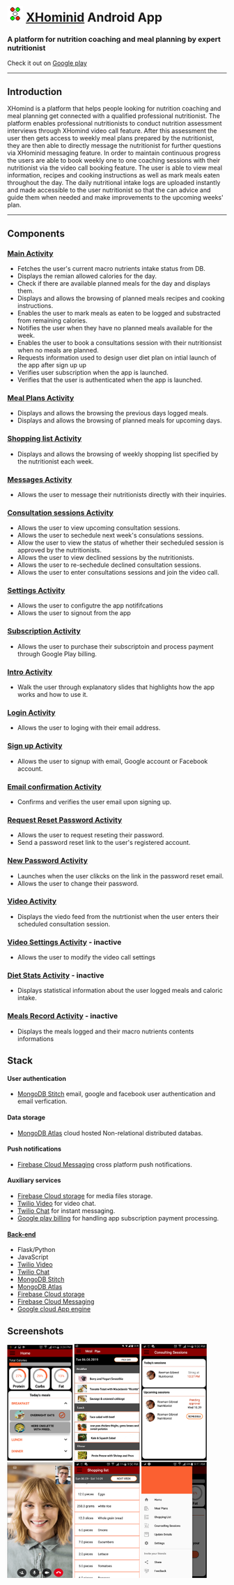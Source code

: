 # ![alt text](logo_trans.png "logo") [XHominid](http://xhominid.com/) Android App
### **A platform for nutrition coaching and meal planning by expert nutritionist**
Check it out on [Google play](https://play.google.com/store/apps/details?id=com.main.android.activium&pcampaignid=MKT-Other-global-all-co-prtnr-py-PartBadge-Mar2515-1)

---


## Introduction

XHomind is a platform that helps people looking for nutrition coaching and meal planning get connected with a qualified professional nutritionist. The platform enables professional nutritionists to conduct nutrition assessment interviews through XHomind video call feature. After this assessment the user then gets access to weekly meal plans prepared by the nutritionist, they are then able to directly message the nutritionist for further questions via XHominid messaging feature. In order to maintain continuous progress the users are able to book weekly one to one coaching sessions with their nutritionist via the video call booking feature. The user is able to view meal information, recipes and cooking instructions as well as mark meals eaten throughout the day. The daily nutritional intake logs are uploaded instantly and made accessible to the user nutritionist so that the can advice and guide them when needed and make improvements to the upcoming weeks' plan.

---

## Components

### [Main Activity](app/src/main/java/com/main/android/activium/MainActivity.java)
 - Fetches the user's current macro nutrients intake status from DB.
 - Displays the remian allowed calories for the day.
 - Check if there are available planned meals for the day and displays them.
 - Displays and allows the browsing of planned meals recipes and cooking instructions.
 - Enables the user to mark meals as eaten to be logged and substracted from remaining calories.
 - Notifies the user when they have no planned meals available for the week.
 - Enables the user to book a consultations session with their nutritionsist when no meals are planned.
 - Requests information used to design user diet plan on intial launch of the app after sign up up
 - Verifies user subscription when the app is launched.
 - Verifies that the user is authenticated when the app is launched.

### [Meal Plans Activity](app/src/main/java/com/main/android/activium/MealPlansActivity.java)
- Displays and allows the browsing the previous days logged meals.
- Displays and allows the browsing of planned meals for upcoming days.

### [Shopping list Activity](app/src/main/java/com/main/android/activium/ShoppingListActivity.java)
- Displays and allows the browsing of weekly shopping list specified by the nutritionist each week.

### [Messages Activity](app/src/main/java/com/main/android/activium/MessagesActivity.java)
- Allows the user to message their nutritionists directly with their inquiries.

### [Consultation sessions Activity](app/src/main/java/com/main/android/activium/ConsultationActivity.java)
- Allows the user to view upcoming consultation sessions.
- Allows the user to sechedule next week's consulations sessions.
- Allow the user to view the status of whether their secheduled session is approved by the nutritionists.
- Allows the user to view declined sessions by the nutritionists.
- Allows the user to re-sechedule declined consultation sessions.
- Allows the user to enter consultations sessions and join the video call.

### [Settings Activity](app/src/main/java/com/main/android/activium/SettingsActivity.java)
- Allows the user to configutre the app notififcations
- Allows the user to signout from the app

### [Subscription Activity](app/src/main/java/com/main/android/activium/SubscriptionActivity.java)
- Allows the user to purchase their subscriptoin and process payment through Google Play billing.

### [Intro Activity](app/src/main/java/com/main/android/activium/IntroActivity.java)
- Walk the user through explanatory slides that highlights how the app works and how to use it.

### [Login Activity](app/src/main/java/com/main/android/activium/LoginActivity.java)
- Allows the user to loging with their email address.

### [Sign up Activity](app/src/main/java/com/main/android/activium/SignupActivity.java)
- Allows the user to signup with email, Google account or Facebook account.

### [Email confirmation Activity](app/src/main/java/com/main/android/activium/EmailConfirmActivity.java)
- Confirms and verifies the user email upon signing up.

### [Request Reset Password Activity](app/src/main/java/com/main/android/activium/reqPassResetActivity.java)
- Allows the user to request reseting their password.
- Send a password reset link to the user's registered account.

### [New Password Activity](app/src/main/java/com/main/android/activium/NewPassActivity.java)
- Launches when the user clikcks on the link in the password reset email.
- Allows the user to change their password.

### [Video Activity](app/src/main/java/com/main/android/activium/VideoActivity.java)
-  Displays the viedo feed from the nutrtionist when the user enters their scheduled consultation session.

### [Video Settings Activity](app/src/main/java/com/main/android/activium/VideoSettingsActivity.java) - inactive
- Allows the user to modify the video call settings

### [Diet Stats Activity](app/src/main/java/com/main/android/activium/DietStatsActivity.java) - inactive
- Displays statistical information about the user logged meals and caloric intake.

### [Meals Record Activity](app/src/main/java/com/main/android/activium/MealsRecordActivity.java) - inactive
- Displays the meals logged and their macro nutrients contents informations

## Stack

#### User authentication
- [MongoDB Stitch](https://www.mongodb.com/cloud/stitch) email, google and facebook user authentication and email verfication.

#### Data storage
- [MongoDB Atlas](https://www.mongodb.com/cloud/atlas) cloud hosted Non-relational distributed databas.

#### Push notifications
- [Firebase Cloud Messaging](https://firebase.google.com/products/cloud-messaging/) cross platform push notifications.

#### Auxiliary services
- [Firebase Cloud storage](https://firebase.google.com/products/storage/) for media files storage.
- [Twilio Video](https://www.twilio.com/video) for video chat.
- [Twilio Chat](https://www.twilio.com/chat) for instant messaging.
- [Google play billing](https://developer.android.com/google/play/billing/billing_overview) for handling app subscription payment processing.

#### [Back-end](https://github.com/h-amg/XHominid-website-and-backend)
- Flask/Python
- JavaScript
- [Twilio Video](https://www.twilio.com/video)
- [Twilio Chat](https://www.twilio.com/chat)
- [MongoDB Stitch](https://www.mongodb.com/cloud/stitch)
- [MongoDB Atlas](https://www.mongodb.com/cloud/atlas)
- [Firebase Cloud storage](https://firebase.google.com/products/storage/) 
- [Firebase Cloud Messaging](https://firebase.google.com/products/cloud-messaging/)
- [Google cloud App engine](https://cloud.google.com/appengine/)

## Screenshots
<img src=".\screenshots\sc_1.png" width="150">  <img src=".\screenshots\sc_2.png" width="150"> <img src=".\screenshots\sc_3.png" width="150">  <img src=".\screenshots\sc_4.png" width="150" height="265">  <img src=".\screenshots\sc_5.png" width="150">  <img src=".\screenshots\sc_6.png" width="150">
